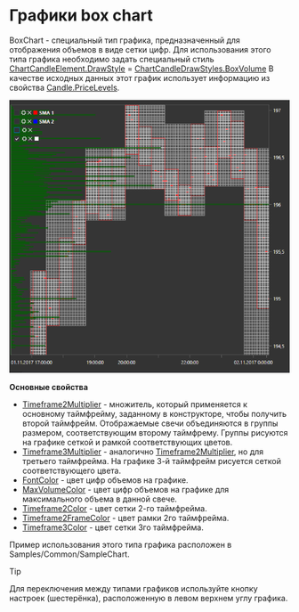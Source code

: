 # Графики box chart

BoxChart \- специальный тип графика, предназначенный для отображения объемов в виде сетки цифр. Для использования этого типа графика необходимо задать специальный стиль [ChartCandleElement.DrawStyle](xref:StockSharp.Xaml.Charting.ChartCandleElement.DrawStyle) \= [ChartCandleDrawStyles.BoxVolume](xref:StockSharp.Xaml.Charting.ChartCandleDrawStyles.BoxVolume) В качестве исходных данных этот график использует информацию из свойства [Candle.PriceLevels](xref:StockSharp.Algo.Candles.Candle.PriceLevels). 

![Gui BoxChart](../images/Gui_BoxChart.png)

**Основные свойства**

- [Timeframe2Multiplier](xref:StockSharp.Xaml.Charting.ChartCandleElement.Timeframe2Multiplier) \- множитель, который применяется к основному таймфрейму, заданному в конструкторе, чтобы получить второй таймфрейм. Отображаемые свечи объединяются в группы размером, соответствующим второму таймфрему. Группы рисуются на графике сеткой и рамкой соответствующих цветов. 
- [Timeframe3Multiplier](xref:StockSharp.Xaml.Charting.ChartCandleElement.Timeframe3Multiplier) \- аналогично [Timeframe2Multiplier](xref:StockSharp.Xaml.Charting.ChartCandleElement.Timeframe2Multiplier), но для третьего таймфрейма. На графике 3\-й таймфрейм рисуется сеткой соответствующего цвета. 
- [FontColor](xref:StockSharp.Xaml.Charting.ChartCandleElement.FontColor) \- цвет цифр объемов на графике. 
- [MaxVolumeColor](xref:StockSharp.Xaml.Charting.ChartCandleElement.MaxVolumeColor) \- цвет цифр объемов на графике для максимального объема в данной свече. 
- [Timeframe2Color](xref:StockSharp.Xaml.Charting.ChartCandleElement.Timeframe2Color) \- цвет сетки 2\-го таймфрейма. 
- [Timeframe2FrameColor](xref:StockSharp.Xaml.Charting.ChartCandleElement.Timeframe2FrameColor) \- цвет рамки 2го таймфрейма. 
- [Timeframe3Color](xref:StockSharp.Xaml.Charting.ChartCandleElement.Timeframe3Color) \- цвет сетки 3го таймфрейма. 

Пример использования этого типа графика расположен в Samples\/Common\/SampleChart. 

> [!TIP]
> Для переключения между типами графиков используйте кнопку настроек (шестерёнка), расположенную в левом верхнем углу графика.
